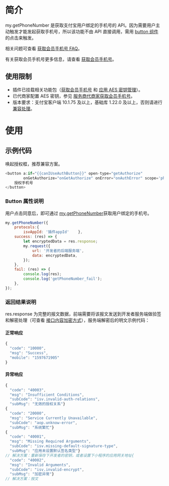 # 简介
my.getPhoneNumber 是获取支付宝用户绑定的手机号的 API。因为需要用户主动触发才能发起获取手机号，所以该功能不由 API 直接调用，需用 [button 组件](https://opendocs.alipay.com/mini/component/button) 的点击来触发。

相关问题可查看 [获取会员手机号 FAQ](https://opendocs.alipay.com/mini/api/dwou7f)。

有关获取会员手机号更多信息，请查看 [获取会员手机号](https://opendocs.alipay.com/mini/introduce/getphonenumber)。

## 使用限制

- 插件已挂载相关功能包（[获取会员手机号](https://opendocs.alipay.com/mini/introduce/getphonenumber) 和 [应用 AES 密钥管理](https://opendocs.alipay.com/isv/grefvl/getaes)）。
- 已代商家配置 AES 密钥，参见 [服务商代商家获取会员手机号](https://opendocs.alipay.com/mini/00vt0m)。
- 版本要求：支付宝客户端 10.1.75 及以上，基础库 1.22.0 及以上，否则请进行 [兼容处理](https://opendocs.alipay.com/mini/framework/compatibility)。 

# 使用

## 示例代码
唤起授权框，推荐兼容方案。

```javascript
<button a:if="{{canIUseAuthButton}}" open-type="getAuthorize"
        onGetAuthorize="onGetAuthorize" onError="onAuthError" scope='phoneNumber'>
    授权手机号
</button>
```

### Button 属性说明
用户点击同意后，即可通过 [my.getPhoneNumber](https://opendocs.alipay.com/mini/api/getphonenumber)获取用户绑定的手机号。

```javascript
my.getPhoneNumber({
    protocols:{
        isvAppId: '插件appId'    },
    success: (res) => {
        let encryptedData = res.response;
        my.request({
            url: '开发者的后端服务端',
            data: encryptedData,
        });
    },
    fail: (res) => {
        console.log(res);
        console.log('getPhoneNumber_fail');
    },
});
```

### 返回结果说明
res.response 为完整的报文数据，前端需要将该报文发送到开发者服务端做验签和解密处理（可查看 [接口内容加密方式](https://opendocs.alipay.com/common/02mse3)），服务端解密后的明文示例代码：

#### 正常响应

```javascript
{
  "code": "10000",
  "msg": "Success",
  "mobile": "1597671905"
}
```

#### 异常响应

```javascript
{
  "code": "40003",
  "msg": "Insufficient Conditions",
  "subCode": "isv.invalid-auth-relations",
  "subMsg": "无效的授权关系"}
{
  "code": "20000",
  "msg": "Service Currently Unavailable",
  "subCode": "aop.unknow-error",
  "subMsg": "系统繁忙"}
{
  "code": "40001",
  "msg": "Missing Required Arguments",
  "subCode": "isv.missing-default-signature-type",
  "subMsg": "应用未设置默认签名类型"}
// 解决方案：重新保存下开发者的密钥，或者设置下小程序的应用网关地址{
  "code": "40002",
  "msg": "Invalid Arguments",
  "subCode": "isv.invalid-encrypt",
  "subMsg": "加密异常"}
// 解决方案：按文
```
